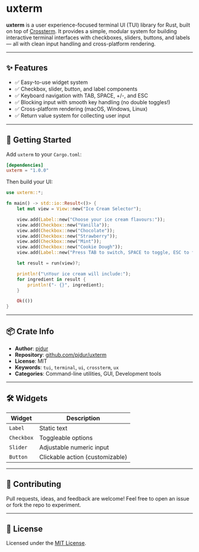 # uxterm

**uxterm** is a user experience-focused terminal UI (TUI) library for Rust, built on top of [Crossterm](https://crates.io/crates/crossterm). It provides a simple, modular system for building interactive terminal interfaces with checkboxes, sliders, buttons, and labels — all with clean input handling and cross-platform rendering.

---

## ✨ Features

- ✅ Easy-to-use widget system
- ✅ Checkbox, slider, button, and label components
- ✅ Keyboard navigation with TAB, SPACE, +/-, and ESC
- ✅ Blocking input with smooth key handling (no double toggles!)
- ✅ Cross-platform rendering (macOS, Windows, Linux)
- ✅ Return value system for collecting user input

---

## 🚀 Getting Started

Add `uxterm` to your `Cargo.toml`:

```toml
[dependencies]
uxterm = "1.0.0"
```

Then build your UI:

```rust
use uxterm::*;

fn main() -> std::io::Result<()> {
    let mut view = View::new("Ice Cream Selector");

    view.add(Label::new("Choose your ice cream flavours:"));
    view.add(Checkbox::new("Vanilla"));
    view.add(Checkbox::new("Chocolate"));
    view.add(Checkbox::new("Strawberry"));
    view.add(Checkbox::new("Mint"));
    view.add(Checkbox::new("Cookie Dough"));
    view.add(Label::new("Press TAB to switch, SPACE to toggle, ESC to finish"));

    let result = run(view)?;

    println!("\nYour ice cream will include:");
    for ingredient in result {
        println!("- {}", ingredient);
    }

    Ok(())
}
```

---

## 📦 Crate Info

- **Author**: [pjdur](https://github.com/pjdur)
- **Repository**: [github.com/pjdur/uxterm](https://github.com/pjdur/uxterm)
- **License**: MIT
- **Keywords**: `tui`, `terminal`, `ui`, `crossterm`, `ux`
- **Categories**: Command-line utilities, GUI, Development tools

---

## 🛠 Widgets

| Widget    | Description                          |
|-----------|--------------------------------------|
| `Label`   | Static text                          |
| `Checkbox`| Toggleable options                   |
| `Slider`  | Adjustable numeric input             |
| `Button`  | Clickable action (customizable)      |

---

## 📣 Contributing

Pull requests, ideas, and feedback are welcome! Feel free to open an issue or fork the repo to experiment.

---

## 📜 License

Licensed under the [MIT License](./LICENSE.txt).
